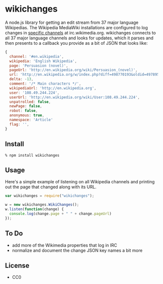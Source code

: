 wikichanges
===========

A node.js library for getting an edit stream from 37 major language Wikipedias.  The Wikipedia MediaWiki installations are configured to log changes in  [specific channels](http://meta.wikimedia.org/wiki/IRC/Channels#Raw_feeds) at irc.wikimedia.org. wikichanges connects to all 37 major language channels and looks for updates, which it parses and then presents to a callback you provide as a bit of JSON that looks like:

```javascript
{ 
  channel: '#en.wikipedia',
  wikipedia: 'English Wikipedia',
  page: 'Persuasion (novel)',
  pageUrl: 'http://en.wikipedia.org/wiki/Persuasion_(novel)',
  url: 'http://en.wikipedia.org/w/index.php?diff=498770193&oldid=497895763',
  delta: -13,
  comment: '/* Main characters */',
  wikipediaUrl: 'http://en.wikipedia.org',
  user: '108.49.244.224',
  userUrl: 'http://en.wikipedia.org/wiki/User:108.49.244.224',
  unpatrolled: false,
  newPage: false,
  robot: false,
  anonymous: true,
  namespace: 'Article'
  flag: '',
}
```

Install
-------

    % npm install wikichanges

Usage
-----

Here's a simple example of listening on all Wikipedia channels and printing
out the page that changed along with its URL.

```javascript
var wikichanges = require("wikichanges");

w = new wikichanges.WikiChanges();
w.listen(function(change) {
  console.log(change.page + " " + change.pageUrl)
});
```

To Do
-----

* add more of the Wikimedia properties that log in IRC
* normalize and document the change JSON key names a bit more

License
-------

* CC0
